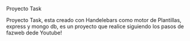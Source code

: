 Proyecto Task

Proyecto Task, esta creado con Handelebars como motor de Plantillas, express y mongo db, es un proyecto que realice siguiendo los pasos de fazweb dede Youtube!

